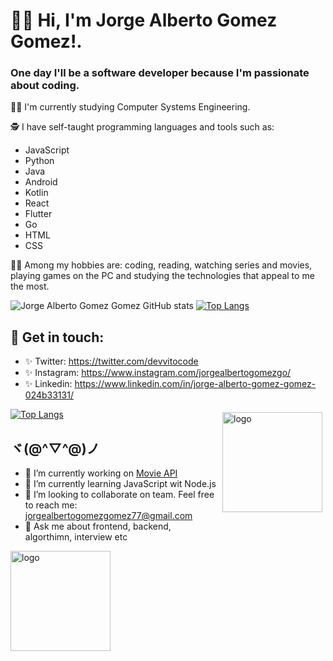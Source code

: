 # 👋🏼 Hi, I'm Jorge Alberto Gomez Gomez!.

###  One day I'll be a software developer because I'm passionate about coding.

💪🏼 I'm currently studying Computer Systems Engineering.

🕵 I have self-taught programming languages and tools such as: 
* JavaScript
* Python
* Java
* Android
* Kotlin
* React
* Flutter
* Go
* HTML                 
* CSS

👩🏻 Among my hobbies are: coding, reading, watching series and movies, playing games on the PC and studying the technologies that appeal to me the most.

![Jorge Alberto Gomez Gomez GitHub stats](https://github-readme-stats.vercel.app/api?username=jorgealbertogomezgomez77&hide=contribs,prs&theme=buefy&show_icons=true) 
[![Top Langs](https://github-readme-stats.vercel.app/api/top-langs/?username=jorgealbertogomezgomez77&layout=compact&theme=buefy)](https://github.com/jorgealbertogomezgomez77/github-readme-stats)

## 🖤 Get in touch: 
* ✨ Twitter: https://twitter.com/devvitocode
* ✨ Instagram: https://www.instagram.com/jorgealbertogomezgo/
* ✨ Linkedin: https://www.linkedin.com/in/jorge-alberto-gomez-gomez-024b33131/

<img src="https://github-readme-stats.vercel.app/api?username=jorgealbertogomezgomez77&show_icons=true" alt="logo" height="160" align="right" style="margin: 5px; margin-bottom: 20px;" />

[![Top Langs](https://github-readme-stats.vercel.app/api/top-langs/?username=jorgealbertogomezgomez77)](https://github.com/jorgealbertogomezgomez77/leetcode)

## ヾ(@^▽^@)ノ

- 🔭 I’m currently working on  [Movie API](https://github.com/jorgealbertogomezgomez77/movie-api)
- 🌱 I’m currently learning JavaScript wit Node.js
- 👯 I’m looking to collaborate on team. Feel free to reach me: jorgealbertogomezgomez77@gmail.com
- 💬 Ask me about frontend, backend, algorthimn, interview etc 

<img src="https://github-profile-trophy.vercel.app/?username=jorgealbertogomezgomez77&theme=flat&column=7" alt="logo" height="160" align="center" style="margin: auto; margin-bottom: 20px;" />
